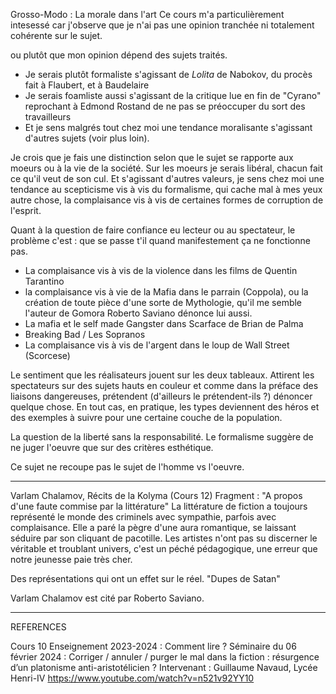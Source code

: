 

Grosso-Modo : La morale dans l'art
Ce cours m'a particulièrement intesessé car j'observe que je n'ai pas une opinion tranchée ni totalement cohérente sur le sujet.

ou plutôt que mon opinion dépend des sujets traités.
- Je serais plutôt formaliste s'agissant de *Lolita* de Nabokov, du procès fait à Flaubert, et à Baudelaire
- Je serais foamliste aussi s'agissant de la critique lue en fin de "Cyrano" reprochant à Edmond Rostand de ne pas se préoccuper du sort des travailleurs
- Et je sens malgrés tout chez moi une tendance moralisante s'agissant d'autres sujets (voir plus loin).

Je crois que je fais une distinction selon que le sujet se rapporte aux moeurs ou à la vie de la société. Sur les moeurs je serais libéral, chacun fait ce qu'il veut de son cul. Et s'agissant d'autres valeurs, je sens chez moi une tendance au scepticisme vis à vis du formalisme, qui cache mal à mes yeux autre chose, la complaisance vis à vis de certaines formes de corruption de l'esprit.

Quant à la question de faire confiance eu lecteur ou au spectateur, le problème c'est : que se passe t'il quand manifestement ça ne fonctionne pas.

- La complaisance vis à vis de la violence dans les films de Quentin Tarantino
- la complaisance vis à vie de la Mafia dans le parrain (Coppola), ou la création de toute pièce d'une sorte de Mythologie, qu'il me semble l'auteur de Gomora Roberto Saviano dénonce lui aussi.
- La mafia et le self made Gangster dans Scarface de Brian de Palma
- Breaking Bad / Les Sopranos
- La complaisance vis à vis de l'argent dans le loup de Wall Street (Scorcese)

Le sentiment que les réalisateurs jouent sur les deux tableaux. Attirent les spectateurs sur des sujets hauts en couleur et comme dans la préface des liaisons dangereuses, prétendent (d'ailleurs le prétendent-ils ?) dénoncer quelque chose. En tout cas, en pratique, les types deviennent des héros et des exemples à suivre pour une certaine couche de la population.

La question de la liberté sans la responsabilité.
Le formalisme suggère de ne juger l'oeuvre que sur des critères esthétique.

Ce sujet ne recoupe pas le sujet de l'homme vs l'oeuvre.

---

Varlam Chalamov, Récits de la Kolyma (Cours 12)
Fragment : "A propos d'une faute commise par la littérature"
La littérature de fiction a toujours représenté le monde des criminels avec sympathie, parfois avec complaisance. Elle a paré la pègre d'une aura romantique, se laissant séduire par son cliquant de pacotille. Les artistes n'ont pas su discerner le véritable et troublant univers, c'est un péché pédagogique, une erreur que notre jeunesse paie très cher.

Des représentations qui ont un effet sur le réel.
"Dupes de Satan"

Varlam Chalamov est cité par Roberto Saviano.

---

REFERENCES

Cours 10
Enseignement 2023-2024 :  Comment lire ?
Séminaire du 06 février 2024 : Corriger / annuler / purger le mal dans la fiction : résurgence d’un platonisme anti-aristotélicien ?
Intervenant : Guillaume Navaud, Lycée Henri-IV
https://www.youtube.com/watch?v=n521v92YY10